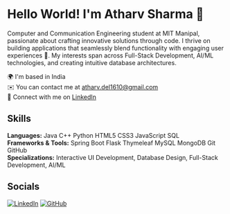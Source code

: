 # Hello World! I'm Atharv Sharma <span style="animation: wave 2s ease-in-out infinite;">👋</span>

<style>
@keyframes wave {
  0% { transform: rotate(0deg); }
  10% { transform: rotate(14deg); }
  20% { transform: rotate(-8deg); }
  30% { transform: rotate(14deg); }
  40% { transform: rotate(-4deg); }
  50% { transform: rotate(10deg); }
  60% { transform: rotate(0deg); }
  100% { transform: rotate(0deg); }
}
</style>

Computer and Communication Engineering student at MIT Manipal, passionate about crafting innovative solutions through code. I thrive on building applications that seamlessly blend functionality with engaging user experiences 🚀. My interests span across Full-Stack Development, AI/ML technologies, and creating intuitive database architectures.

🌍 I'm based in India  
✉️ You can contact me at atharv.del1610@gmail.com  
💼 Connect with me on [LinkedIn](https://www.linkedin.com/in/atharv-sharma16/)

## Skills

**Languages:** Java C++ Python HTML5 CSS3 JavaScript SQL  
**Frameworks & Tools:** Spring Boot Flask Thymeleaf MySQL MongoDB Git GitHub  
**Specializations:** Interactive UI Development, Database Design, Full-Stack Development, AI/ML

## Socials

[![LinkedIn](https://img.shields.io/badge/LinkedIn-0077B5?style=for-the-badge&logo=linkedin&logoColor=white)](https://www.linkedin.com/in/atharv-sharma16/)
[![GitHub](https://img.shields.io/badge/GitHub-100000?style=for-the-badge&logo=github&logoColor=white)](https://github.com/Atharvdel)
